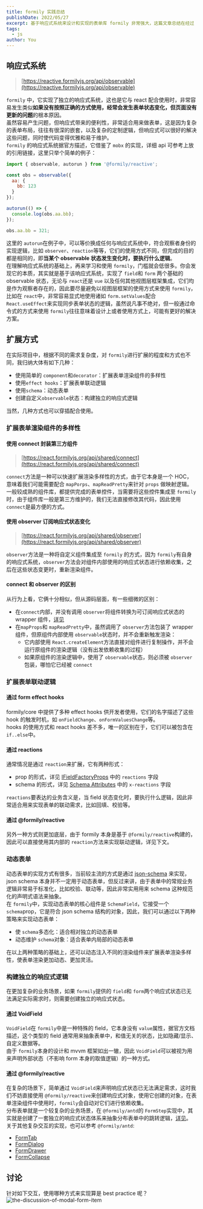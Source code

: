 ```yaml
---
title: formily 实践总结
publishDate: 2022/05/27
excerpt: 基于响应式系统来设计和实现的表单库 formily 非常强大，这篇文章总结在经过 3 个项目的实践后的经验。
tags:
  - js
author: You
---
```


## 响应式系统

> [https://reactive.formilyjs.org/api/observable](https://reactive.formilyjs.org/api/observable)

`formily` 中，它实现了独立的响应式系统，这也是它与 react 配合使用时，非常容易发生类似**如果没有按照正确的方式使用，经常会发生表单状态变化，但页面没有更新的问题**的根本原因。<br />虽然容易产生问题，但响应式带来的便利性，非常适合用来做表单，这是因为复杂的表单布局，往往有很深的嵌套，以及复杂的定制逻辑，但响应式可以很好的解决这些问题，同时使代码变得优雅和易于维护。<br />`formily` 的响应式系统据官方描述，它借鉴了 `mobx` 的实现，详细 api 可参考上放的引用链接，这里只举个简单的例子：

```javascript
import { observable, autorun } from '@formily/reactive';

const obs = observable({
  aa: {
    bb: 123
  }
});

autorun(() => {
  console.log(obs.aa.bb);
});

obs.aa.bb = 321;
```

这里的 `autorun`在例子中，可以等价换成任何与响应式系统中，符合观察者身份的实现逻辑，比如 `observer`、`reaction`等等，它们的使用方式不同，但完成的目的都是相同的，即**当某个 observable 状态发生变化时，要执行什么逻辑**。<br />在理解响应式系统的基础上，再来学习和使用 `formily`，门槛就会低很多。你会发现它的本质，其实就是基于该响应式系统，实现了 `field`和 `form` 两个基础的 observable 状态，无论与 `react`还是 `vue` 以及任何其他视图层框架集成，它们均是作为观察者存在的，因此要尽量避免以视图层框架的使用方式来使用 `formily`，<br />比如在 `react`中，非常容易显式地使用诸如 `form.setValues`配合 `React.useEffect`来实现同步表单状态的逻辑，虽然说凡事不绝对，但一般通过命令式的方式来使用 `formily`往往意味着设计上或者使用方式上，可能有更好的解决方案。

## 扩展方式

在实际项目中，根据不同的需求复杂度，对 `formily`进行扩展的程度和方式也不同，我归纳大体有如下几种：

- 使用简单的 `component`和`decorator`：扩展表单渲染组件的多样性
- 使用`effect hooks`：扩展表单联动逻辑
- 使用`schema`：动态表单
- 创建自定义`observable`状态：构建独立的响应式逻辑

当然，几种方式也可以穿插配合使用。

### 扩展表单渲染组件的多样性

#### 使用 connect 封装第三方组件

> [https://react.formilyjs.org/api/shared/connect](https://react.formilyjs.org/api/shared/connect)

`connect`方法是一种可以快速扩展渲染多样性的方式，由于它本身是一个 HOC，意味着我们可能需要配合 `mapPorps`、`mapReadPretty`来针对 `props` 做映射逻辑。<br />一般较成熟的组件库，都提供完成的表单控件，当需要将这些控件集成至 `formily`时，由于组件库一般是第三方维护的，我们无法直接修改其代码，因此使用`connect`是最方便的方式。

#### 使用 observer 订阅响应式状态变化

> [https://react.formilyjs.org/api/shared/observer](https://react.formilyjs.org/api/shared/observer)

`observer`方法是一种将自定义组件集成至 `formily` 的方式，因为 `formily`有自身的响应式系统，`observer`方法会对组件内部使用的响应式状态进行依赖收集，之后在这些状态变更时，重新渲染组件。

#### connect 和 observer 的区别

从行为上看，它俩十分相似，但从源码层面，有一些细微的区别：

- 在`connect`内部，并没有调用 `observer`将组件转换为可订阅响应式状态的 wrapper 组件，[详见](https://github.com/alibaba/formily/blob/9ade22cb3b41641e726c74e5d5d3c95e536e9b82/packages/react/src/shared/connect.ts#L70)
- 在`mapProps`和 `mapReadPretty`中，虽然调用了 `observer`方法包装了 wrapper 组件，但原组件内部使用 `observable`状态时，并不会重新触发渲染：
  - 它内部使用 `React.createElement`方法直接对组件进行复制操作，并不会运行原组件的渲染逻辑（没有出发依赖收集的过程）
  - 如果原组件的渲染逻辑中，使用了 `observable`状态，则必须被 `observer`包装，哪怕它已经被 `connect`

### 扩展表单联动逻辑

#### 通过 form effect hooks

formily/core 中提供了多种 effect hooks 供开发者使用，它们的名字描述了这些 hook 的触发时机，如 `onFieldChange`、`onFormValuesChange`等。<br />hooks 的使用方式和 react hooks 差不多，唯一的区别在于，它们可以被包含在 `if..else`中。

#### 通过 reactions

通常情况是通过 `reaction`来扩展，它有两种形式：

- prop 的形式，详见 [IFieldFactoryProps](https://core.formilyjs.org/api/models/form#ifieldfactoryprops) 中的 `reactions` 字段
- schema 的形式，详见 [Schema Attributes](https://react.formilyjs.org/api/shared/schema#attributes) 中的 `x-reactions` 字段

`reactions`要表达的业务含义是，当 field 状态变化时，要执行什么逻辑，因此非常适合用来实现表单的联动需求，比如回填、校验等。

#### 通过 @formily/reactive

另外一种方式则更加底层，由于 formily 本身是基于 `@formily/reactive`构建的，因此可以直接使用其内部的 `reaction`方法来实现联动逻辑，详见下文。

### 动态表单

动态表单的实现方式有很多，当前较主流的方式是通过 [json-schema](https://json-schema.org/) 来实现，json schema 本身并不一定用于动态表单，但反过来讲，由于表单中的常规业务逻辑非常易于标准化，比如校验、联动等，因此非常实用用来 schema 这种规范化的声明式语法来抽象。<br />在 `formily`中，实现动态表单的核心组件是 `SchemaField`，它接受一个 `schema`prop，它是符合 json schema 结构的对象，因此，我们可以通过以下两种策略来实现动态表单：

- 使 `schema`多态化：适合相对独立的动态表单
- 动态维护 `schema`对象：适合表单内局部的动态表单

在以上两种策略的基础上，还可以动态注入不同的渲染组件来扩展表单渲染多样性，使表单渲染更加动态、更加灵活。

### 构建独立的响应式逻辑

在更加复杂的业务场景，如果 `formily`提供的 `field`和 `form`两个响应式状态已无法满足实际需求时，则需要创建独立的响应式状态。

#### 通过 VoidField

`VoidField`在 `formily`中是一种特殊的 field，它本身没有 `value`属性，据官方文档描述，这个类型的 field 通常用来抽象表单中，和值无关的状态，比如隐藏/显示、自定义数据等。<br />由于 `formily`本身的设计和 mvvm 框架如出一辙，因此 `VoidField`可以被视为用来声明外部状态（不影响 form 本身的取值逻辑）的一种方式。

#### 通过 @formily/reactive

在复杂的场景下，简单通过 `VoidField`来声明响应式状态已无法满足需求，这时我们不妨直接使用 `@formily/reactive`来创建响应式对象，使用它创建的对象，在表单渲染组件中使用时，`formily`会自动对它们进行依赖收集。<br />分布表单就是一个较复杂的业务场景，在 `@formily/antd`的 `FormStep`实现中，其实就是创建了一套独立的响应式状态体系来抽象分布表单中的跳转逻辑，[详见](https://github.com/alibaba/formily/blob/18700a903837cb0bbbc412ab2deebfbf3b97b9a2/packages/antd/src/form-step/index.tsx#L102)。<br />关于其他复杂交互的实现，也可以参考 `@formily/antd`:

- [FormTab](https://github.com/alibaba/formily/blob/formily_next/packages/antd/src/form-tab/index.tsx)
- [FormDialog](https://github.com/alibaba/formily/blob/formily_next/packages/antd/src/form-dialog/index.tsx)
- [FormDrawer](https://github.com/alibaba/formily/tree/formily_next/packages/antd/src/form-drawer)
- [FormCollapse](https://github.com/alibaba/formily/tree/formily_next/packages/antd/src/form-collapse)

## 讨论

针对如下交互，使用哪种方式来实现算是 best practice 呢？<br />![the-discussion-of-modal-form-item](/images/formily/img1.png)
